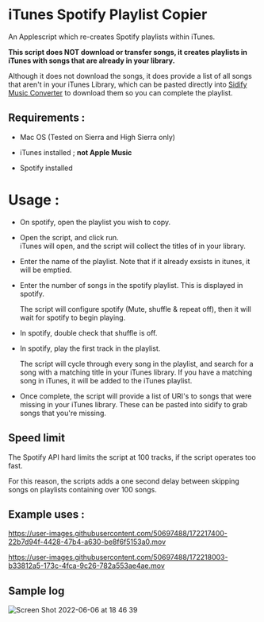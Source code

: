 # iTunes Spotify Playlist Copier

An Applescript which re-creates Spotify playlists within iTunes.

**This script does NOT download or transfer songs, it creates playlists in iTunes with songs
that are already in your library.**

Although it does not download the songs, it does provide a list of
all songs that aren't in your iTunes Library, which can be pasted
directly into [Sidify Music Converter](https://www.sidify.com/en1/)
to download them so you can complete the playlist.

## Requirements : 

 - Mac OS
   (Tested on Sierra and High Sierra only)
   
 - iTunes installed ; **not Apple Music**
 - Spotify installed

# Usage : 
- On spotify, open the playlist you wish to copy.

- Open the script, and click run.  
  iTunes will open, and the script will collect the titles of in your library.
  
- Enter the name of the playlist. 
  Note that if it already exsists in itunes, it will be emptied.

- Enter the number of songs in the spotify playlist.
  This is displayed in spotify.
  
  The script will configure spotify (Mute, shuffle & repeat off), 
  then it will wait for spotify to begin playing.

- In spotify, double check that shuffle is off.
- In spotify, play the first track in the playlist.

  The script will cycle through every song in the playlist, and search for a song with a matching title in your iTunes library.
  If you have a matching song in iTunes, it will be added to the iTunes playlist.
  
- Once complete, the script will provide a list of URI's to songs that were missing in your iTunes library.
  These can be pasted into sidify to grab songs that you're missing.

## Speed limit
  The Spotify API hard limits the script at 100 tracks, if the script operates too fast.
  
  For this reason, the scripts adds a one second delay between skipping songs 
  on playlists containing over 100 songs. 
  
  ## Example uses :
  


https://user-images.githubusercontent.com/50697488/172217400-22b7d94f-4428-47b4-a630-be8f6f5153a0.mov



https://user-images.githubusercontent.com/50697488/172218003-b33812a5-173c-4fca-9c26-782a553ae4ae.mov




  
  
  ## Sample log
  ![Screen Shot 2022-06-06 at 18 46 39](https://user-images.githubusercontent.com/50697488/172216593-e2592b39-8b35-4fb5-85b5-f813d04c2374.png)
  
